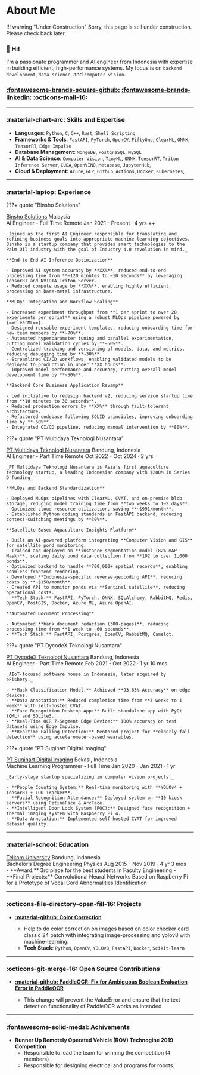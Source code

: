 # About Me

!!! warning "Under Construction"
    Sorry, this page is still under construction. Please check back later.


### :wave: Hi!
I'm a passionate programmer and AI engineer from Indonesia with expertise in building efficient, high-performance systems. My focus is on `backend development`, `data science`, and `computer vision`.

### [:fontawesome-brands-square-github:](https://github.com/agfianf)  [:fontawesome-brands-linkedin:](https://www.linkedin.com/in/magfianf/) [:octicons-mail-16:](mailto:muhammadagfian96@gmail.com)

---

### :material-chart-arc: Skills and Expertise
- **Languages**: `Python`, `C`, `C++`, `Rust`, `Shell Scripting`
- **Frameworks & Tools**: `FastAPI`, `PyTorch`, `OpenCV`, `FiftyOne`, `ClearML`, `ONNX`, `TensorRT`, `Edge Impulse`
- **Database Management**: `MongoDB`, `PostgreSQL`, `MySQL`
- **AI & Data Science**: `Computer Vision`, `TinyML`, `ONNX`, `TensorRT`, `Triton Inference Server`, `CUDA`, `OpenVINO`, `Metabase`, `JupyterHub`, 
- **Cloud & Deployment**: `Azure`, `GCP`, `Github Actions`, `Docker`, `Kubernetes`,

---

### :material-laptop: Experience
???+ quote "Binsho Solutions"
    <div class="job-company-location">
        <a id="binsho-solutions" class="c-name" href="https://binshosolutions.com/">Binsho Solutions</a>
        <span class="c-loc">Malaysia</span>
    </div>
    <div class="job-title-date">
        <span class="title">AI Engineer - Full Time Remote</span>
        <span class="date">Jan 2021 - Present · 4 yrs ++</span>
    </div>

    _Joined as the first AI Engineer responsible for translating and refining business goals into appropriate machine learning objectives. Binsho is a startup company that provides smart technologies to the Palm Oil industry with the goal of Industry 4.0 revolution in mind._

    **End-to-End AI Inference Optimization**

    - Improved AI system accuracy by **XX%**, reduced end-to-end processing time from **~120 minutes to ~10 seconds** by leveraging TensorRT and NVIDIA Triton Server.
    - Reduced compute usage by **XX%**, enabling highly efficient processing on bare-metal infrastructure.

    **MLOps Integration and Workflow Scaling**

    - Increased experiment throughput from **1 per sprint to over 20 experiments per sprint** using a robust MLOps pipeline powered by {==ClearML==}.
    - Designed reusable experiment templates, reducing onboarding time for new team members by **~70%**.
    - Automated hyperparameter tuning and parallel experimentation, cutting model validation cycles by **~50%**.
    - Centralized tracking and versioning of models, data, and metrics, reducing debugging time by **~30%**.
    - Streamlined CI/CD workflows, enabling validated models to be deployed to production in under **XX hours**.
    - Improved model performance and accuracy, cutting overall model development time by **~50%**.

    **Backend Core Business Application Revamp**

    - Led initiative to redesign backend v2, reducing service startup time from **10 minutes to 30 seconds**.
    - Reduced production errors by **XX%** through fault-tolerant architecture.
    - Refactored codebase following SOLID principles, improving onboarding time by **~50%**.
    - Integrated CI/CD pipeline, reducing manual intervention by **80%**.

???+ quote "PT Multidaya Teknologi Nusantara"
    <div class="job-company-location">
        <a class="c-name" href="https://efishery.com/id/">PT Multidaya Teknologi Nusantara</a>
        <span class="c-loc">Bandung, Indonesia</span>
    </div>
    <div class="job-title-date">
        <span class="title">AI Engineer - Part Time Remote</span>
        <span class="date">Oct 2022 - Oct 2024 · 2 yrs</span>
    </div>

    _PT Multidaya Teknologi Nusantara is Asia's first aquaculture technology startup, a leading Indonesian company with $200M in Series D funding_

    **MLOps and Backend Standardization**

    - Deployed MLOps pipelines with ClearML, CVAT, and on-premise blob storage, reducing model training time from **two weeks to 1–2 days**.
    - Optimized cloud resource utilization, saving **~$991/month**.
    - Established Python coding standards in FastAPI backend, reducing context-switching meetings by **30%**.

    **Satellite-Based Aquaculture Insights Platform**

    - Built an AI-powered platform integrating **Computer Vision and GIS** for satellite pond monitoring.
    - Trained and deployed an **instance segmentation model (82% mAP Mask)**, scaling daily pond data collection from **102 to over 1,000 ponds**.
    - Optimized backend to handle **700,000+ spatial records**, enabling seamless frontend rendering.
    - Developed **Indonesia-specific reverse-geocoding API**, reducing costs by **~$150/month**.
    - Created API to monitor ponds via **Sentinel satellite**, reducing operational costs.
    - **Tech Stack:** FastAPI, PyTorch, ONNX, SQLAlchemy, RabbitMQ, Redis, OpenCV, PostGIS, Docker, Azure ML, Azure OpenAI.

    **Automated Document Processing**

    - Automated **bank document redaction (300-pages)**, reducing processing time from **1 week to ~60 seconds**.
    - **Tech Stack:** FastAPI, Postgres, OpenCV, RabbitMQ, Camelot.

???+ quote "PT DycodeX Teknologi Nusantara"
    <div class="job-company-location">
        <a class="c-name" href="https://www.dycodex.com/">PT DycodeX Teknologi Nusantara</a>
        <span class="c-loc">Bandung, Indonesia</span>
    </div>
    <div class="job-title-date">
        <span class="title">AI Engineer - Part Time Remote</span>
        <span class="date">Feb 2021 - Oct 2022 · 1 yr 10 mos</span>
    </div>

    _AIoT-focused software house in Indonesia, later acquired by eFishery._

    - **Mask Classification Model:** Achieved **93.63% Accuracy** on edge devices.
    - **Data Annotation:** Reduced completion time from **3 weeks to 1 week** with self-hosted CVAT.
    - **Face Recognition Desktop App:** Built standalone app with PyQt (QML) and SQLite3.
    - **Real-Time OCR 7-Segment Edge Device:** 100% accuracy on test datasets using Edge Impulse.
    - **Realtime Falling Detection:** Mentored project for **elderly fall detection** using accelerometer-based wearables.

???+ quote "PT Sugihart Digital Imaging"
    <div class="job-company-location">
        <a class="c-name" href="https://www.instagram.com/sugihartdigital/?hl=id">PT Sugihart Digital Imaging</a>
        <span class="c-loc">Bekasi, Indonesia</span>
    </div>
    <div class="job-title-date">
        <span class="title">Machine Learning Programmer - Full Time</span>
        <span class="date">Jan 2020 - Jan 2021 · 1 yr</span>
    </div>
    
    _Early-stage startup specializing in computer vision projects._

    - **People Counting System:** Real-time monitoring with **YOLOv4 + TensorRT + IOU Tracker**.
    - **Facial Recognition Attendance:** Deployed system on **10 kiosk servers** using RetinaFace & ArcFace.
    - **Intelligent Door Lock System (POC):** Designed face recognition + thermal imaging system with Raspberry Pi 4.
    - **Data Annotation:** Implemented self-hosted CVAT for improved dataset quality.

---

### :material-school: Education
<div class="job-company-location">
    <a class="c-name" href="https://telkomuniversity.ac.id/">Telkom University</a>
    <span class="c-loc">Bandung, Indonesia</span>
</div>
<div class="job-title-date">
    <span class="title">Bachelor’s Degree Engineering Physics</span>
    <span class="date">Aug 2015 - Nov 2019 · 4 yr 3 mos</span>
</div>
- **Award:** 3rd place for the best students in Faculty Engineering
- **Final Projects:** Convolutional Neural Networks Based on Raspberry Pi for a Prototype of Vocal Cord Abnormalities Identification

---
### :octicons-file-directory-open-fill-16: Projects
- [**:material-github: Color Correction**](https://github.com/agfianf/color-correction-asdfghjkl)
    
    - Help to do color correction on images based on color checker card classic 24 patch with integrating image-processing and yolov8 with machine-learning.
    - **Tech Stack**: `Python`, `OpenCV`, `YOLOv8`, `FastAPI`, `Docker`, `Scikit-learn`


---
### :octicons-git-merge-16: Open Source Contributions
- [**:material-github: PaddleOCR: Fix for Ambiguous Boolean Evaluation Error in PaddleOCR**](https://github.com/PaddlePaddle/PaddleOCR/pull/11287)

    - This change will prevent the ValueError and ensure that the text detection functionality of PaddleOCR works as intended


---
### :fontawesome-solid-medal: Achivements
- **Runner Up Remotely Operated Vehicle (ROV) Technogine 2019 Competition**
    - Responsible to lead the team for winning the competition (4 members)
    - Responsible for designing electrical and programs for robots.

